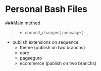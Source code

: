 Personal Bash Files
============

###Main method
>* commit_changes( message )
   * publish extensions on sequence:
     * theme (publish on two branchs)
     * core
     * pagseguro
     * ecommerce (publish on two branchs)

